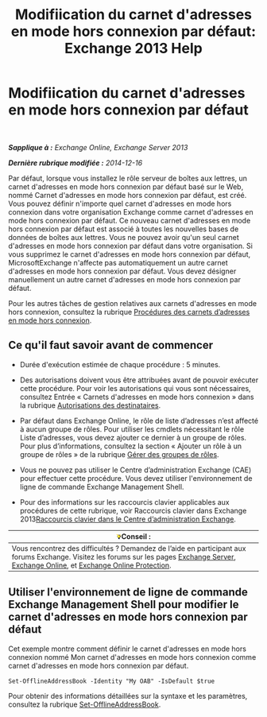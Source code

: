 ﻿---
title: "Modifiication du carnet d'adresses en mode hors connexion par défaut: Exchange 2013 Help"
TOCTitle: Modifiication du carnet d'adresses en mode hors connexion par défaut
ms:assetid: 61abf78e-2543-4431-acc8-839e3c7a4548
ms:mtpsurl: https://technet.microsoft.com/fr-fr/library/Aa998569(v=EXCHG.150)
ms:contentKeyID: 50478311
ms.date: 04/24/2018
mtps_version: v=EXCHG.150
ms.translationtype: HT
---

# Modifiication du carnet d'adresses en mode hors connexion par défaut

 

_**Sapplique à :** Exchange Online, Exchange Server 2013_

_**Dernière rubrique modifiée :** 2014-12-16_

Par défaut, lorsque vous installez le rôle serveur de boîtes aux lettres, un carnet d'adresses en mode hors connexion par défaut basé sur le Web, nommé Carnet d'adresses en mode hors connexion par défaut, est créé. Vous pouvez définir n'importe quel carnet d'adresses en mode hors connexion dans votre organisation Exchange comme carnet d'adresses en mode hors connexion par défaut. Ce nouveau carnet d'adresses en mode hors connexion par défaut est associé à toutes les nouvelles bases de données de boîtes aux lettres. Vous ne pouvez avoir qu'un seul carnet d'adresses en mode hors connexion par défaut dans votre organisation. Si vous supprimez le carnet d'adresses en mode hors connexion par défaut, MicrosoftExchange n'affecte pas automatiquement un autre carnet d'adresses en mode hors connexion par défaut. Vous devez désigner manuellement un autre carnet d'adresses en mode hors connexion par défaut.

Pour les autres tâches de gestion relatives aux carnets d'adresses en mode hors connexion, consultez la rubrique [Procédures des carnets d’adresses en mode hors connexion](offline-address-book-procedures-exchange-2013-help.md).

## Ce qu'il faut savoir avant de commencer

  - Durée d'exécution estimée de chaque procédure : 5 minutes.

  - Des autorisations doivent vous être attribuées avant de pouvoir exécuter cette procédure. Pour voir les autorisations qui vous sont nécessaires, consultez Entrée « Carnets d'adresses en mode hors connexion » dans la rubrique [Autorisations des destinataires](recipients-permissions-exchange-2013-help.md).

  - Par défaut dans Exchange Online, le rôle de liste d’adresses n’est affecté à aucun groupe de rôles. Pour utiliser les cmdlets nécessitant le rôle Liste d’adresses, vous devez ajouter ce dernier à un groupe de rôles. Pour plus d’informations, consultez la section « Ajouter un rôle à un groupe de rôles » de la rubrique [Gérer des groupes de rôles](manage-role-groups-exchange-2013-help.md).

  - Vous ne pouvez pas utiliser le Centre d’administration Exchange (CAE) pour effectuer cette procédure. Vous devez utiliser l'environnement de ligne de commande Exchange Management Shell.

  - Pour des informations sur les raccourcis clavier applicables aux procédures de cette rubrique, voir Raccourcis clavier dans Exchange 2013[Raccourcis clavier dans le Centre d’administration Exchange](keyboard-shortcuts-in-the-exchange-admin-center-exchange-online-protection-help.md).

<table>
<thead>
<tr class="header">
<th><img src="images/Bb125224.tip(EXCHG.150).gif" title="Conseil" alt="Conseil" />Conseil :</th>
</tr>
</thead>
<tbody>
<tr class="odd">
<td>Vous rencontrez des difficultés ? Demandez de l’aide en participant aux forums Exchange. Visitez les forums sur les pages <a href="https://go.microsoft.com/fwlink/p/?linkid=60612">Exchange Server</a>, <a href="https://go.microsoft.com/fwlink/p/?linkid=267542">Exchange Online</a>, et <a href="https://go.microsoft.com/fwlink/p/?linkid=285351">Exchange Online Protection</a>.</td>
</tr>
</tbody>
</table>


## Utiliser l'environnement de ligne de commande Exchange Management Shell pour modifier le carnet d'adresses en mode hors connexion par défaut

Cet exemple montre comment définir le carnet d'adresses en mode hors connexion nommé Mon carnet d'adresses en mode hors connexion comme carnet d'adresses en mode hors connexion par défaut.

    Set-OfflineAddressBook -Identity "My OAB" -IsDefault $true

Pour obtenir des informations détaillées sur la syntaxe et les paramètres, consultez la rubrique [Set-OfflineAddressBook](https://technet.microsoft.com/fr-fr/library/aa996330\(v=exchg.150\)).

